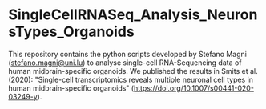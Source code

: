 # SingleCellRNASeq_Analysis_NeuronsTypes_Organoids
This repository contains the python scripts developed by Stefano Magni (stefano.magni@uni.lu) to analyse single-cell RNA-Sequencing data of human midbrain-specific organoids. We published the results in Smits et al. (2020): "Single-cell transcriptomics reveals multiple neuronal cell types in human midbrain-specific organoids" (https://doi.org/10.1007/s00441-020-03249-y).
